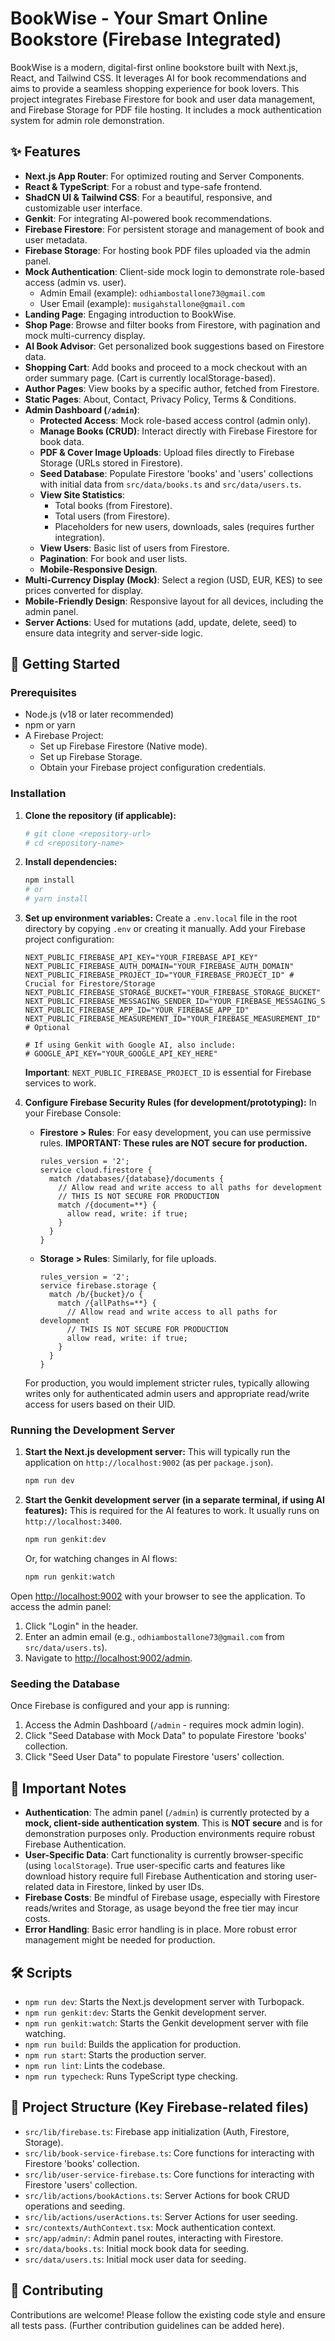# BookWise - Your Smart Online Bookstore (Firebase Integrated)

BookWise is a modern, digital-first online bookstore built with Next.js, React, and Tailwind CSS. It leverages AI for book recommendations and aims to provide a seamless shopping experience for book lovers. This project integrates Firebase Firestore for book and user data management, and Firebase Storage for PDF file hosting. It includes a mock authentication system for admin role demonstration.

## ✨ Features

*   **Next.js App Router**: For optimized routing and Server Components.
*   **React & TypeScript**: For a robust and type-safe frontend.
*   **ShadCN UI & Tailwind CSS**: For a beautiful, responsive, and customizable user interface.
*   **Genkit**: For integrating AI-powered book recommendations.
*   **Firebase Firestore**: For persistent storage and management of book and user metadata.
*   **Firebase Storage**: For hosting book PDF files uploaded via the admin panel.
*   **Mock Authentication**: Client-side mock login to demonstrate role-based access (admin vs. user).
    *   Admin Email (example): `odhiambostallone73@gmail.com`
    *   User Email (example): `musigahstallone@gmail.com`
*   **Landing Page**: Engaging introduction to BookWise.
*   **Shop Page**: Browse and filter books from Firestore, with pagination and mock multi-currency display.
*   **AI Book Advisor**: Get personalized book suggestions based on Firestore data.
*   **Shopping Cart**: Add books and proceed to a mock checkout with an order summary page. (Cart is currently localStorage-based).
*   **Author Pages**: View books by a specific author, fetched from Firestore.
*   **Static Pages**: About, Contact, Privacy Policy, Terms & Conditions.
*   **Admin Dashboard (`/admin`)**:
    *   **Protected Access**: Mock role-based access control (admin only).
    *   **Manage Books (CRUD)**: Interact directly with Firebase Firestore for book data.
    *   **PDF & Cover Image Uploads**: Upload files directly to Firebase Storage (URLs stored in Firestore).
    *   **Seed Database**: Populate Firestore 'books' and 'users' collections with initial data from `src/data/books.ts` and `src/data/users.ts`.
    *   **View Site Statistics**:
        *   Total books (from Firestore).
        *   Total users (from Firestore).
        *   Placeholders for new users, downloads, sales (requires further integration).
    *   **View Users**: Basic list of users from Firestore.
    *   **Pagination**: For book and user lists.
    *   **Mobile-Responsive Design**.
*   **Multi-Currency Display (Mock)**: Select a region (USD, EUR, KES) to see prices converted for display.
*   **Mobile-Friendly Design**: Responsive layout for all devices, including the admin panel.
*   **Server Actions**: Used for mutations (add, update, delete, seed) to ensure data integrity and server-side logic.

## 🚀 Getting Started

### Prerequisites

*   Node.js (v18 or later recommended)
*   npm or yarn
*   A Firebase Project:
    *   Set up Firebase Firestore (Native mode).
    *   Set up Firebase Storage.
    *   Obtain your Firebase project configuration credentials.

### Installation

1.  **Clone the repository (if applicable):**
    ```bash
    # git clone <repository-url>
    # cd <repository-name>
    ```

2.  **Install dependencies:**
    ```bash
    npm install
    # or
    # yarn install
    ```

3.  **Set up environment variables:**
    Create a `.env.local` file in the root directory by copying `.env` or creating it manually. Add your Firebase project configuration:
    ```env
    NEXT_PUBLIC_FIREBASE_API_KEY="YOUR_FIREBASE_API_KEY"
    NEXT_PUBLIC_FIREBASE_AUTH_DOMAIN="YOUR_FIREBASE_AUTH_DOMAIN"
    NEXT_PUBLIC_FIREBASE_PROJECT_ID="YOUR_FIREBASE_PROJECT_ID" # Crucial for Firestore/Storage
    NEXT_PUBLIC_FIREBASE_STORAGE_BUCKET="YOUR_FIREBASE_STORAGE_BUCKET"
    NEXT_PUBLIC_FIREBASE_MESSAGING_SENDER_ID="YOUR_FIREBASE_MESSAGING_SENDER_ID"
    NEXT_PUBLIC_FIREBASE_APP_ID="YOUR_FIREBASE_APP_ID"
    NEXT_PUBLIC_FIREBASE_MEASUREMENT_ID="YOUR_FIREBASE_MEASUREMENT_ID" # Optional

    # If using Genkit with Google AI, also include:
    # GOOGLE_API_KEY="YOUR_GOOGLE_API_KEY_HERE"
    ```
    **Important**: `NEXT_PUBLIC_FIREBASE_PROJECT_ID` is essential for Firebase services to work.

4.  **Configure Firebase Security Rules (for development/prototyping):**
    In your Firebase Console:

    *   **Firestore > Rules**: For easy development, you can use permissive rules. **IMPORTANT: These rules are NOT secure for production.**
        ```
        rules_version = '2';
        service cloud.firestore {
          match /databases/{database}/documents {
            // Allow read and write access to all paths for development
            // THIS IS NOT SECURE FOR PRODUCTION
            match /{document=**} {
              allow read, write: if true;
            }
          }
        }
        ```

    *   **Storage > Rules**: Similarly, for file uploads.
        ```
        rules_version = '2';
        service firebase.storage {
          match /b/{bucket}/o {
            match /{allPaths=**} {
              // Allow read and write access to all paths for development
              // THIS IS NOT SECURE FOR PRODUCTION
              allow read, write: if true;
            }
          }
        }
        ```
    For production, you would implement stricter rules, typically allowing writes only for authenticated admin users and appropriate read/write access for users based on their UID.

### Running the Development Server

1.  **Start the Next.js development server:**
    This will typically run the application on `http://localhost:9002` (as per `package.json`).
    ```bash
    npm run dev
    ```

2.  **Start the Genkit development server (in a separate terminal, if using AI features):**
    This is required for the AI features to work. It usually runs on `http://localhost:3400`.
    ```bash
    npm run genkit:dev
    ```
    Or, for watching changes in AI flows:
    ```bash
    npm run genkit:watch
    ```

Open [http://localhost:9002](http://localhost:9002) with your browser to see the application.
To access the admin panel:
1. Click "Login" in the header.
2. Enter an admin email (e.g., `odhiambostallone73@gmail.com` from `src/data/users.ts`).
3. Navigate to [http://localhost:9002/admin](http://localhost:9002/admin).

### Seeding the Database

Once Firebase is configured and your app is running:
1.  Access the Admin Dashboard (`/admin` - requires mock admin login).
2.  Click "Seed Database with Mock Data" to populate Firestore 'books' collection.
3.  Click "Seed User Data" to populate Firestore 'users' collection.

## 📝 Important Notes

*   **Authentication**: The admin panel (`/admin`) is currently protected by a **mock, client-side authentication system**. This is **NOT secure** and is for demonstration purposes only. Production environments require robust Firebase Authentication.
*   **User-Specific Data**: Cart functionality is currently browser-specific (using `localStorage`). True user-specific carts and features like download history require full Firebase Authentication and storing user-related data in Firestore, linked by user IDs.
*   **Firebase Costs**: Be mindful of Firebase usage, especially with Firestore reads/writes and Storage, as usage beyond the free tier may incur costs.
*   **Error Handling**: Basic error handling is in place. More robust error management might be needed for production.

## 🛠️ Scripts

*   `npm run dev`: Starts the Next.js development server with Turbopack.
*   `npm run genkit:dev`: Starts the Genkit development server.
*   `npm run genkit:watch`: Starts the Genkit development server with file watching.
*   `npm run build`: Builds the application for production.
*   `npm run start`: Starts the production server.
*   `npm run lint`: Lints the codebase.
*   `npm run typecheck`: Runs TypeScript type checking.

## 📁 Project Structure (Key Firebase-related files)

*   `src/lib/firebase.ts`: Firebase app initialization (Auth, Firestore, Storage).
*   `src/lib/book-service-firebase.ts`: Core functions for interacting with Firestore 'books' collection.
*   `src/lib/user-service-firebase.ts`: Core functions for interacting with Firestore 'users' collection.
*   `src/lib/actions/bookActions.ts`: Server Actions for book CRUD operations and seeding.
*   `src/lib/actions/userActions.ts`: Server Actions for user seeding.
*   `src/contexts/AuthContext.tsx`: Mock authentication context.
*   `src/app/admin/`: Admin panel routes, interacting with Firestore.
*   `src/data/books.ts`: Initial mock book data for seeding.
*   `src/data/users.ts`: Initial mock user data for seeding.

## 🤝 Contributing

Contributions are welcome! Please follow the existing code style and ensure all tests pass. (Further contribution guidelines can be added here).
